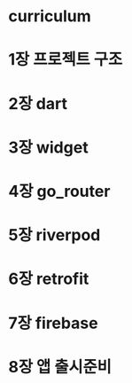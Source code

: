 # curriculum

# 1장 프로젝트 구조
# 2장 dart
# 3장 widget
# 4장 go_router
# 5장 riverpod
# 6장 retrofit
# 7장 firebase
# 8장 앱 출시준비